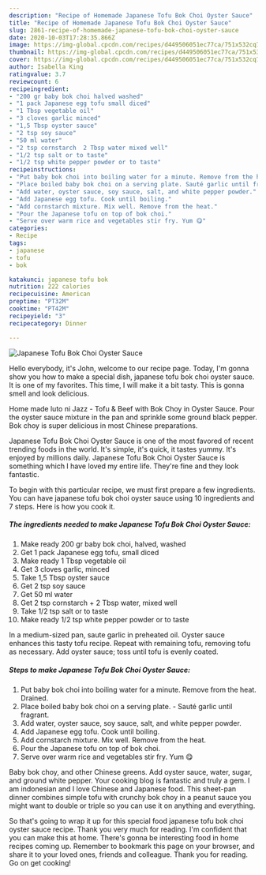 ```yaml
---
description: "Recipe of Homemade Japanese Tofu Bok Choi Oyster Sauce"
title: "Recipe of Homemade Japanese Tofu Bok Choi Oyster Sauce"
slug: 2861-recipe-of-homemade-japanese-tofu-bok-choi-oyster-sauce
date: 2020-10-03T17:28:35.866Z
image: https://img-global.cpcdn.com/recipes/d449506051ec77ca/751x532cq70/japanese-tofu-bok-choi-oyster-sauce-recipe-main-photo.jpg
thumbnail: https://img-global.cpcdn.com/recipes/d449506051ec77ca/751x532cq70/japanese-tofu-bok-choi-oyster-sauce-recipe-main-photo.jpg
cover: https://img-global.cpcdn.com/recipes/d449506051ec77ca/751x532cq70/japanese-tofu-bok-choi-oyster-sauce-recipe-main-photo.jpg
author: Isabella King
ratingvalue: 3.7
reviewcount: 6
recipeingredient:
- "200 gr baby bok choi halved washed"
- "1 pack Japanese egg tofu small diced"
- "1 Tbsp vegetable oil"
- "3 cloves garlic minced"
- "1,5 Tbsp oyster sauce"
- "2 tsp soy sauce"
- "50 ml water"
- "2 tsp cornstarch  2 Tbsp water mixed well"
- "1/2 tsp salt or to taste"
- "1/2 tsp white pepper powder or to taste"
recipeinstructions:
- "Put baby bok choi into boiling water for a minute. Remove from the heat. Drained."
- "Place boiled baby bok choi on a serving plate. Sauté garlic until fragrant."
- "Add water, oyster sauce, soy sauce, salt, and white pepper powder."
- "Add Japanese egg tofu. Cook until boiling."
- "Add cornstarch mixture. Mix well. Remove from the heat."
- "Pour the Japanese tofu on top of bok choi."
- "Serve over warm rice and vegetables stir fry. Yum 😋"
categories:
- Recipe
tags:
- japanese
- tofu
- bok

katakunci: japanese tofu bok 
nutrition: 222 calories
recipecuisine: American
preptime: "PT32M"
cooktime: "PT42M"
recipeyield: "3"
recipecategory: Dinner

---
```



![Japanese Tofu Bok Choi Oyster Sauce](https://img-global.cpcdn.com/recipes/d449506051ec77ca/751x532cq70/japanese-tofu-bok-choi-oyster-sauce-recipe-main-photo.jpg)

Hello everybody, it's John, welcome to our recipe page. Today, I'm gonna show you how to make a special dish, japanese tofu bok choi oyster sauce. It is one of my favorites. This time, I will make it a bit tasty. This is gonna smell and look delicious.

Home made luto ni Jazz - Tofu &amp; Beef with Bok Choy in Oyster Sauce. Pour the oyster sauce mixture in the pan and sprinkle some ground black pepper. Bok choy is super delicious in most Chinese preparations.

Japanese Tofu Bok Choi Oyster Sauce is one of the most favored of recent trending foods in the world. It's simple, it's quick, it tastes yummy. It's enjoyed by millions daily. Japanese Tofu Bok Choi Oyster Sauce is something which I have loved my entire life. They're fine and they look fantastic.


To begin with this particular recipe, we must first prepare a few ingredients. You can have japanese tofu bok choi oyster sauce using 10 ingredients and 7 steps. Here is how you cook it.

<!--inarticleads1-->

##### The ingredients needed to make Japanese Tofu Bok Choi Oyster Sauce:

1. Make ready 200 gr baby bok choi, halved, washed
1. Get 1 pack Japanese egg tofu, small diced
1. Make ready 1 Tbsp vegetable oil
1. Get 3 cloves garlic, minced
1. Take 1,5 Tbsp oyster sauce
1. Get 2 tsp soy sauce
1. Get 50 ml water
1. Get 2 tsp cornstarch + 2 Tbsp water, mixed well
1. Take 1/2 tsp salt or to taste
1. Make ready 1/2 tsp white pepper powder or to taste


In a medium-sized pan, saute garlic in preheated oil. Oyster sauce enhances this tasty tofu recipe. Repeat with remaining tofu, removing tofu as necessary. Add oyster sauce; toss until tofu is evenly coated. 

<!--inarticleads2-->

##### Steps to make Japanese Tofu Bok Choi Oyster Sauce:

1. Put baby bok choi into boiling water for a minute. Remove from the heat. Drained.
1. Place boiled baby bok choi on a serving plate. - Sauté garlic until fragrant.
1. Add water, oyster sauce, soy sauce, salt, and white pepper powder.
1. Add Japanese egg tofu. Cook until boiling.
1. Add cornstarch mixture. Mix well. Remove from the heat.
1. Pour the Japanese tofu on top of bok choi.
1. Serve over warm rice and vegetables stir fry. Yum 😋


Baby bok choy, and other Chinese greens. Add oyster sauce, water, sugar, and ground white pepper. Your cooking blog is fantastic and truly a gem. I am indonesian and I love Chinese and Japanese food. This sheet-pan dinner combines simple tofu with crunchy bok choy in a peanut sauce you might want to double or triple so you can use it on anything and everything. 

So that's going to wrap it up for this special food japanese tofu bok choi oyster sauce recipe. Thank you very much for reading. I'm confident that you can make this at home. There's gonna be interesting food in home recipes coming up. Remember to bookmark this page on your browser, and share it to your loved ones, friends and colleague. Thank you for reading. Go on get cooking!
